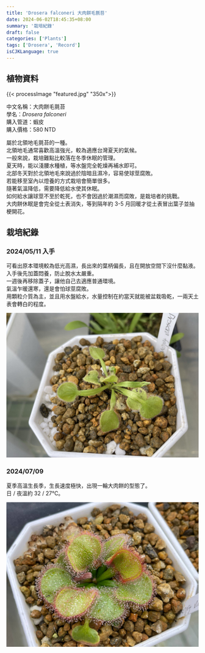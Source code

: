 ```yaml
---
title: 'Drosera falconeri 大肉餅毛氈苔'
date: 2024-06-02T18:45:35+08:00
summary: '栽培紀錄'
draft: false
categories: ['Plants']
tags: ['Drosera', 'Record']
isCJKLanguage: true
---
```


## 植物資料

{{< processImage "featured.jpg" "350x">}}

中文名稱：大肉餅毛氈苔  
學名：*Drosera falconeri*  
購入管道：蝦皮  
購入價格：580 NTD  

屬於北領地毛氈苔的一種。  
北領地毛通常喜歡高溫強光，較為適應台灣夏天的氣候。  
一般來說，栽培難點比較落在冬季休眠的管理。  
夏天時，能以淺腰水種植，等水盤完全乾燥再補水即可。  
北部冬天對於北領地毛來說過於陰暗且濕冷，容易使球莖腐敗。  
若能移至室內以燈養的方式栽培會簡單很多。  
隨著氣溫降低，需要降低給水使其休眠。  
如何給水讓球莖不至於乾死，也不會因過於潮濕而腐敗，是栽培者的挑戰。  
大肉餅休眠是會完全從土表消失，等到隔年約 3-5 月回暖才從土表冒出葉子並抽梗開花。  

## 栽培紀錄

### 2024/05/11 入手

可看出原本環境較為低光高濕，長出來的葉柄偏長，且在開放空間下沒什麼黏液。  
入手後先加蓋悶養，防止脫水太嚴重。  
一週後再移除蓋子，讓他自己去適應普通環境。  
氣溫乍暖還寒，還是會怕球莖腐敗。  
用顆粒介質為主，並且用水盤給水，水量控制在約當天就能被盆栽吸乾，一兩天土表會轉白的程度。  

![2024-05-11](./images/2024-05-11.jpg)

### 2024/07/09

夏季高溫生長季，生長速度極快，出現一輪大肉餅的型態了。  
日 / 夜溫約 32 / 27℃。  

![2024-07-09](./images/2024-07-09.jpg)

